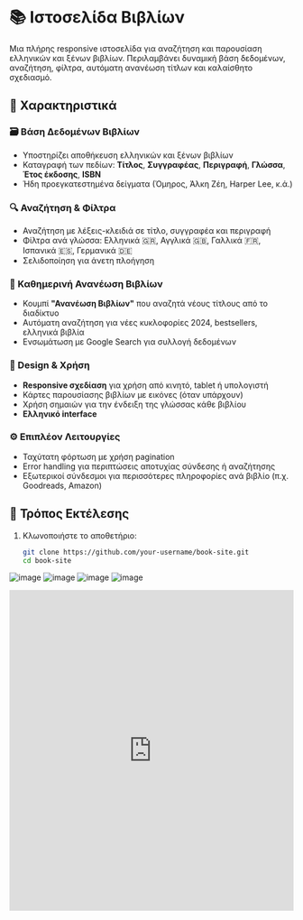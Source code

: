 
# 📚 Ιστοσελίδα Βιβλίων

Μια πλήρης responsive ιστοσελίδα για αναζήτηση και παρουσίαση ελληνικών και ξένων βιβλίων. Περιλαμβάνει δυναμική βάση δεδομένων, αναζήτηση, φίλτρα, αυτόματη ανανέωση τίτλων και καλαίσθητο σχεδιασμό.

## 🌟 Χαρακτηριστικά

### 🗃️ Βάση Δεδομένων Βιβλίων
- Υποστηρίζει αποθήκευση ελληνικών και ξένων βιβλίων
- Καταγραφή των πεδίων: **Τίτλος**, **Συγγραφέας**, **Περιγραφή**, **Γλώσσα**, **Έτος έκδοσης**, **ISBN**
- Ήδη προεγκατεστημένα δείγματα (Όμηρος, Άλκη Ζέη, Harper Lee, κ.ά.)

### 🔍 Αναζήτηση & Φίλτρα
- Αναζήτηση με λέξεις-κλειδιά σε τίτλο, συγγραφέα και περιγραφή
- Φίλτρα ανά γλώσσα: Ελληνικά 🇬🇷, Αγγλικά 🇬🇧, Γαλλικά 🇫🇷, Ισπανικά 🇪🇸, Γερμανικά 🇩🇪
- Σελιδοποίηση για άνετη πλοήγηση

### 🔄 Καθημερινή Ανανέωση Βιβλίων
- Κουμπί **"Ανανέωση Βιβλίων"** που αναζητά νέους τίτλους από το διαδίκτυο
- Αυτόματη αναζήτηση για νέες κυκλοφορίες 2024, bestsellers, ελληνικά βιβλία
- Ενσωμάτωση με Google Search για συλλογή δεδομένων

### 🎨 Design & Χρήση
- **Responsive σχεδίαση** για χρήση από κινητό, tablet ή υπολογιστή
- Κάρτες παρουσίασης βιβλίων με εικόνες (όταν υπάρχουν)
- Χρήση σημαιών για την ένδειξη της γλώσσας κάθε βιβλίου
- **Ελληνικό interface**

### ⚙️ Επιπλέον Λειτουργίες
- Ταχύτατη φόρτωση με χρήση pagination
- Error handling για περιπτώσεις αποτυχίας σύνδεσης ή αναζήτησης
- Εξωτερικοί σύνδεσμοι για περισσότερες πληροφορίες ανά βιβλίο (π.χ. Goodreads, Amazon)

## 🚀 Τρόπος Εκτέλεσης

1. Κλωνοποιήστε το αποθετήριο:
   ```bash
   git clone https://github.com/your-username/book-site.git
   cd book-site


![image](https://github.com/user-attachments/assets/67ffe2e0-1e76-445c-9323-eea1db0b51d7)
![image](https://github.com/user-attachments/assets/770a11cb-94c8-4994-b490-a691b2f2f88c)
![image](https://github.com/user-attachments/assets/633b3d36-ebc1-4d03-b260-048a91cdb26f)
![image](https://github.com/user-attachments/assets/cbd31eb5-94ab-4997-9f98-3b426f37f8d9)

 <iframe style="width: 100%;" height="569" src="https://www.create.xyz/app/3b1f29f8-cf71-4ae6-b783-e75d228e456a" title="Παγκόσμια Βιβλιοθήκη" frameBorder="0"></iframe>
